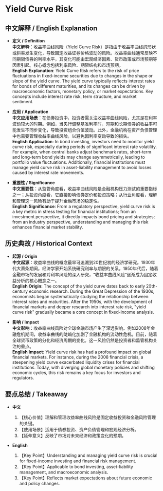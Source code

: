 # Yield Curve Risk

## 中文解释 / English Explanation

* **定义 / Definition**  
  **中文解释**：收益率曲线风险（Yield Curve Risk）是指由于收益率曲线的形状或斜率发生变化，导致固定收益证券价格波动的风险。收益率曲线通常反映不同期限债券的利率水平，其变化可能由宏观经济因素、货币政策或市场预期等因素引起。核心概念包括利率风险、期限结构和市场预期。  
  **English Explanation**: Yield Curve Risk refers to the risk of price fluctuations in fixed-income securities due to changes in the shape or slope of the yield curve. The yield curve typically reflects interest rates for bonds of different maturities, and its changes can be driven by macroeconomic factors, monetary policy, or market expectations. Key concepts include interest rate risk, term structure, and market sentiment.

* **应用 / Application**  
  **中文应用场景**：在债券投资中，投资者需关注收益率曲线风险，尤其是在利率波动较大的时期。例如，当央行调整基准利率时，短期和长期债券的收益率可能发生不同步变化，导致投资组合价值波动。此外，金融机构在资产负债管理中也需要管理收益率曲线风险，以避免因利率变动导致的损失。  
  **English Application**: In bond investing, investors need to monitor yield curve risk, especially during periods of significant interest rate volatility. For example, when central banks adjust benchmark rates, short-term and long-term bond yields may change asymmetrically, leading to portfolio value fluctuations. Additionally, financial institutions must manage yield curve risk in asset-liability management to avoid losses caused by interest rate movements.

* **重要性 / Significance**  
  **中文重要性**：从监管角度看，收益率曲线风险是金融机构压力测试的重要指标之一；从投资角度看，它直接影响债券定价和投资策略；从行业角度看，理解和管理这一风险有助于提升金融市场的稳定性。  
  **English Significance**: From a regulatory perspective, yield curve risk is a key metric in stress testing for financial institutions; from an investment perspective, it directly impacts bond pricing and strategies; from an industry perspective, understanding and managing this risk enhances financial market stability.

## 历史典故 / Historical Context

* **起源 / Origin**  
  **中文起源**：收益率曲线的概念最早可追溯到20世纪初的经济学研究。1930年代大萧条期间，经济学家开始系统研究利率与期限的关系。1950年代后，随着金融市场的发展和对利率风险的深入研究，“收益率曲线风险”逐渐成为固定收益分析的核心概念之一。  
  **English Origin**: The concept of the yield curve dates back to early 20th-century economic research. During the Great Depression of the 1930s, economists began systematically studying the relationship between interest rates and maturities. After the 1950s, with the development of financial markets and deeper research into interest rate risk, "yield curve risk" gradually became a core concept in fixed-income analysis.

* **影响 / Impact**  
  **中文影响**：收益率曲线风险对全球金融市场产生了深远影响。例如2008年金融危机期间，收益率曲线的陡峭化加剧了金融机构的流动性危机。目前，随着全球货币政策的分化和经济周期的变化，这一风险仍然是投资者和监管机构关注的重点。  
  **English Impact**: Yield curve risk has had a profound impact on global financial markets. For instance, during the 2008 financial crisis, a steepening yield curve exacerbated liquidity crises for financial institutions. Today, with diverging global monetary policies and shifting economic cycles, this risk remains a key focus for investors and regulators.

## 要点总结 / Takeaway

* **中文**  
  1. 【核心价值】理解和管理收益率曲线风险是固定收益投资和金融风险管理的关键。
  2. 【使用场景】适用于债券投资、资产负债管理和宏观经济分析。
  3. 【延伸意义】反映了市场对未来经济和政策变化的预期。

* **English**  
  1. 【Key Point】Understanding and managing yield curve risk is crucial for fixed-income investing and financial risk management.
  2. 【Key Point】Applicable to bond investing, asset-liability management, and macroeconomic analysis.
  3. 【Key Point】Reflects market expectations about future economic and policy changes.
